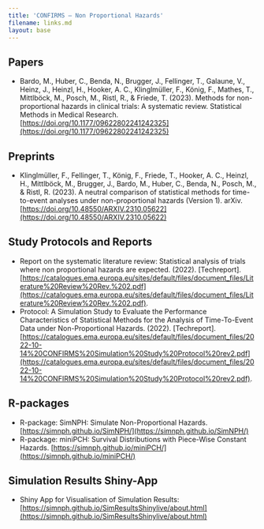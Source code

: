 ```yaml
---
title: 'CONFIRMS — Non Proportional Hazards'
filename: links.md
layout: base
--- 
```


## Papers

* Bardo, M., Huber, C., Benda, N., Brugger, J., Fellinger, T., Galaune, V., Heinz, J., Heinzl, H., Hooker, A. C., Klinglmüller, F., König, F., Mathes, T., Mittlböck, M., Posch, M., Ristl, R., & Friede, T. (2023). Methods for non-proportional hazards in clinical trials: A systematic review. Statistical Methods in Medical Research. [https://doi.org/10.1177/09622802241242325](https://doi.org/10.1177/09622802241242325)
  
## Preprints

* Klinglmüller, F., Fellinger, T., König, F., Friede, T., Hooker, A. C., Heinzl, H., Mittlböck, M., Brugger, J., Bardo, M., Huber, C., Benda, N., Posch, M., & Ristl, R. (2023). A neutral comparison of statistical methods for time-to-event analyses under non-proportional hazards (Version 1). arXiv. [https://doi.org/10.48550/ARXIV.2310.05622](https://doi.org/10.48550/ARXIV.2310.05622)

## Study Protocols and Reports

* Report on the systematic literature review: Statistical analysis of trials where non proportional hazards are expected. (2022). [Techreport]. [https://catalogues.ema.europa.eu/sites/default/files/document_files/Literature%20Review%20Rev.%202.pdf](https://catalogues.ema.europa.eu/sites/default/files/document_files/Literature%20Review%20Rev.%202.pdf).
* Protocol: A Simulation Study to Evaluate the Performance Characteristics of Statistical Methods for the Analysis of Time-To-Event Data under Non-Proportional Hazards. (2022). [Techreport]. [https://catalogues.ema.europa.eu/sites/default/files/document_files/2022-10-14%20CONFIRMS%20Simulation%20Study%20Protocol%20rev2.pdf](https://catalogues.ema.europa.eu/sites/default/files/document_files/2022-10-14%20CONFIRMS%20Simulation%20Study%20Protocol%20rev2.pdf).

## R-packages

* R-package: SimNPH: Simulate Non-Proportional Hazards. [https://simnph.github.io/SimNPH/](https://simnph.github.io/SimNPH/)
* R-package: miniPCH: Survival Distributions with Piece-Wise Constant Hazards. [https://simnph.github.io/miniPCH/](https://simnph.github.io/miniPCH/)

## Simulation Results Shiny-App

* Shiny App for Visualisation of Simulation Results: [https://simnph.github.io/SimResultsShinylive/about.html](https://simnph.github.io/SimResultsShinylive/about.html)
